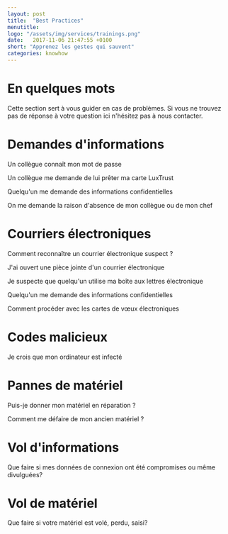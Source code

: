 ```yaml
---
layout: post
title:  "Best Practices"
menutitle:  
logo: "/assets/img/services/trainings.png"
date:   2017-11-06 21:47:55 +0100
short: "Apprenez les gestes qui sauvent"
categories: knowhow
---
```

# En quelques mots
Cette section sert à vous guider en cas de problèmes. Si vous ne trouvez pas de réponse à votre question ici n'hésitez pas à nous contacter.

# Demandes d'informations
Un collègue connaît mon mot de passe

Un collègue me demande de lui prêter ma carte LuxTrust

Quelqu'un me demande des informations confidentielles

On me demande la raison d'absence de mon collègue ou de mon chef

# Courriers électroniques
Comment reconnaître un courrier électronique suspect ?

J'ai ouvert une pièce jointe d'un courrier électronique

Je suspecte que quelqu'un utilise ma boîte aux lettres électronique

Quelqu'un me demande des informations confidentielles

Comment procéder avec les cartes de vœux électroniques

# Codes malicieux
Je crois que mon ordinateur est infecté

# Pannes de matériel
Puis-je donner mon matériel en réparation ?

Comment me défaire de mon ancien matériel ?

# Vol d'informations
Que faire si mes données de connexion ont été compromises ou même divulguées?

# Vol de matériel
Que faire si votre matériel est volé, perdu, saisi?
